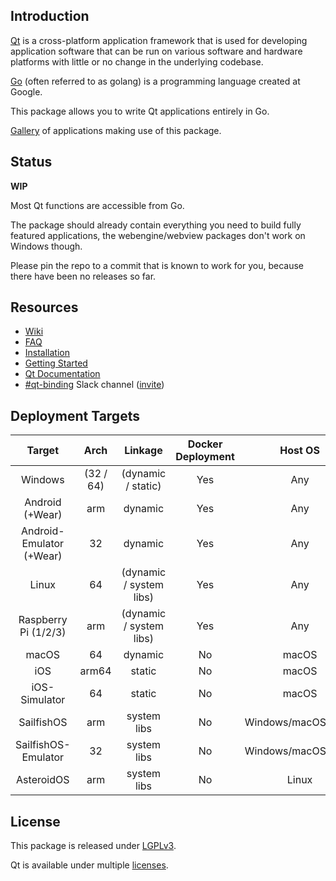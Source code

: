 Introduction
------------

[Qt](https://en.wikipedia.org/wiki/Qt_(software)) is a cross-platform application framework that is used for developing application software that can be run on various software and hardware platforms with little or no change in the underlying codebase.

[Go](https://en.wikipedia.org/wiki/Go_(programming_language)) (often referred to as golang) is a programming language created at Google.

This package allows you to write Qt applications entirely in Go.

[Gallery](https://github.com/therecipe/qt/wiki/Gallery) of applications making use of this package.

Status
------

**WIP**

Most Qt functions are accessible from Go.

The package should already contain everything you need to build fully featured applications, the webengine/webview packages don't work on Windows though.

Please pin the repo to a commit that is known to work for you, because there have been no releases so far.

Resources
---------

-	[Wiki](https://github.com/therecipe/qt/wiki)
-	[FAQ](https://github.com/therecipe/qt/wiki/FAQ)
-	[Installation](https://github.com/therecipe/qt/wiki/Installation)
-	[Getting Started](https://github.com/therecipe/qt/wiki/Getting-Started)
-	[Qt Documentation](https://doc.qt.io/qt-5/classes.html)
-	[#qt-binding](https://gophers.slack.com/messages/qt-binding/details) Slack channel ([invite](https://invite.slack.golangbridge.org)\)

Deployment Targets
------------------

| Target                   | Arch      | Linkage                 | Docker Deployment | Host OS             |
|:------------------------:|:---------:|:-----------------------:|:-----------------:|:-------------------:|
|         Windows          | (32 / 64) |   (dynamic / static)    |        Yes        |         Any         |
|     Android (+Wear)      |    arm    |         dynamic         |        Yes        |         Any         |
| Android-Emulator (+Wear) |    32     |         dynamic         |        Yes        |         Any         |
|          Linux           |    64     | (dynamic / system libs) |        Yes        |         Any         |
|   Raspberry Pi (1/2/3)   |    arm    | (dynamic / system libs) |        Yes        |         Any         |
|          macOS           |    64     |         dynamic         |        No         |        macOS        |
|           iOS            |   arm64   |         static          |        No         |        macOS        |
|      iOS-Simulator       |    64     |         static          |        No         |        macOS        |
|        SailfishOS        |    arm    |       system libs       |        No         | Windows/macOS/Linux |
|   SailfishOS-Emulator    |    32     |       system libs       |        No         | Windows/macOS/Linux |
|        AsteroidOS        |    arm    |       system libs       |        No         |        Linux        |

License
-------

This package is released under [LGPLv3](https://opensource.org/licenses/LGPL-3.0).

Qt is available under multiple [licenses](https://www.qt.io/licensing).
